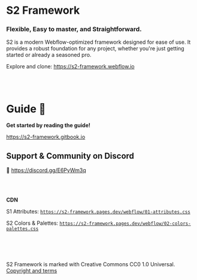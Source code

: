# S2 Framework

### Flexible, Easy to master, and Straightforward.

S2 is a modern Webflow-optimized framework designed for ease of use. It provides a robust foundation for any project, whether you're just getting started or already a seasoned pro.

Explore and clone: https://s2-framework.webflow.io


<br><br>


# Guide 📗

**Get started by reading the guide!**

https://s2-framework.gitbook.io


## Support & Community on Discord

💬 https://discord.gg/E6PyWm3q


<br><br>

**CDN**

S1 Attributes: <code>https://s2-framework.pages.dev/webflow/01-attributes.css</code>

S2 Colors & Palettes: <code>https://s2-framework.pages.dev/webflow/02-colors-palettes.css</code>


<br><br><br>


S2 Framework is marked with Creative Commons CC0 1.0 Universal.
[Copyright and terms](https://s2-framework.gitbook.io/docs/copyright-and-terms)
